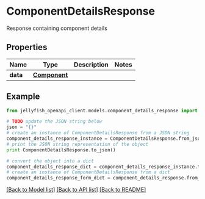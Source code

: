 # ComponentDetailsResponse

Response containing component details

## Properties
Name | Type | Description | Notes
------------ | ------------- | ------------- | -------------
**data** | [**Component**](Component.md) |  | 

## Example

```python
from jellyfish_openapi_client.models.component_details_response import ComponentDetailsResponse

# TODO update the JSON string below
json = "{}"
# create an instance of ComponentDetailsResponse from a JSON string
component_details_response_instance = ComponentDetailsResponse.from_json(json)
# print the JSON string representation of the object
print ComponentDetailsResponse.to_json()

# convert the object into a dict
component_details_response_dict = component_details_response_instance.to_dict()
# create an instance of ComponentDetailsResponse from a dict
component_details_response_form_dict = component_details_response.from_dict(component_details_response_dict)
```
[[Back to Model list]](../README.md#documentation-for-models) [[Back to API list]](../README.md#documentation-for-api-endpoints) [[Back to README]](../README.md)


